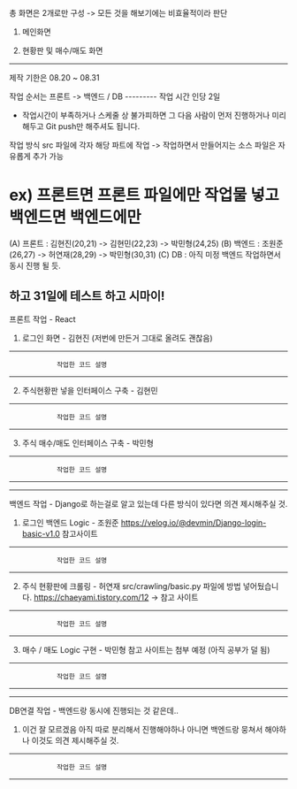 
총 화면은 2개로만 구성 
-> 모든 것을 해보기에는 비효율적이라 판단

1. 메인화면

2. 현황판 및 매수/매도 화면

---------------------------------------------------------------------------------------------------------------
제작 기한은 08.20 ~ 08.31

작업 순서는 프론트 -> 백엔드 / DB --------- 작업 시간 인당 2일

- 작업시간이 부족하거나 스케줄 상 불가피하면 그 다음 사람이 먼저 진행하거나 미리 해두고 Git push만 해주셔도 됩니다.

작업 방식
src 파일에 각자 해당 파트에 작업 -> 작업하면서 만들어지는 소스 파일은 자유롭게 추가 가능
# ex) 프론트면 프론트 파일에만 작업물 넣고 백엔드면 백엔드에만

(A) 프론트 : 김현진(20,21) -> 김현민(22,23) -> 박민형(24,25)
(B) 백엔드 : 조원준(26,27) -> 허연재(28,29) -> 박민형(30,31) 
(C) DB : 아직 미정 백엔드 작업하면서 동시 진행 될 듯.

하고 31일에 테스트 하고 시마이!
---------------------------------------------------------------------------------------------------------------

프론트 작업 - React

1. 로그인 화면 - 김현진 (저번에 만든거 그대로 올려도 괜찮음)

--------------------------------------------

                작업한 코드 설명

--------------------------------------------

2. 주식현황판 넣을 인터페이스 구축 - 김현민

--------------------------------------------

                작업한 코드 설명

--------------------------------------------

3. 주식 매수/매도 인터페이스 구축 - 박민형

--------------------------------------------

                작업한 코드 설명

--------------------------------------------

---------------------------------------------------------------------------------------------------------------
백엔드 작업 - Django로 하는걸로 알고 있는데 다른 방식이 있다면 의견 제시해주실 것.

1. 로그인 백엔드 Logic - 조원준
https://velog.io/@devmin/Django-login-basic-v1.0 참고사이트

--------------------------------------------

                작업한 코드 설명

--------------------------------------------


2. 주식 현황판에 크롤링 - 허연재
src/crawling/basic.py 파일에 방법 넣어뒀습니다.
https://chaeyami.tistory.com/12 -> 참고 사이트

--------------------------------------------

                작업한 코드 설명

--------------------------------------------

3. 매수 / 매도 Logic 구현 - 박민형
참고 사이트는 첨부 예정 (아직 공부가 덜 됨)

--------------------------------------------

                작업한 코드 설명

--------------------------------------------

---------------------------------------------------------------------------------------------------------------
DB연결 작업 - 백엔드랑 동시에 진행되는 것 같은데..

1. 이건 잘 모르겠음 아직 따로 분리해서 진행해야하나 아니면 백엔드랑 뭉쳐서 해야하나 이것도 의견 제시해주실 것.

--------------------------------------------

                작업한 코드 설명

--------------------------------------------
